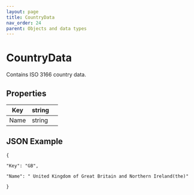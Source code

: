 ```yaml
---
layout: page
title: CountryData
nav_order: 24
parent: Objects and data types
---
```


# CountryDataContains ISO 3166 country data.## Properties| Key | string |     || --- | --- | --- || Name | string |     |## JSON Example```{"Key": "GB","Name": " United Kingdom of Great Britain and Northern Ireland(the)"}```